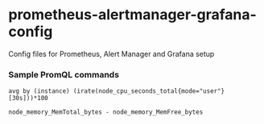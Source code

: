 # prometheus-alertmanager-grafana-config
Config files for Prometheus, Alert Manager and Grafana setup


### Sample PromQL commands

`avg by (instance) (irate(node_cpu_seconds_total{mode="user"}[30s]))*100`

`node_memory_MemTotal_bytes - node_memory_MemFree_bytes`
